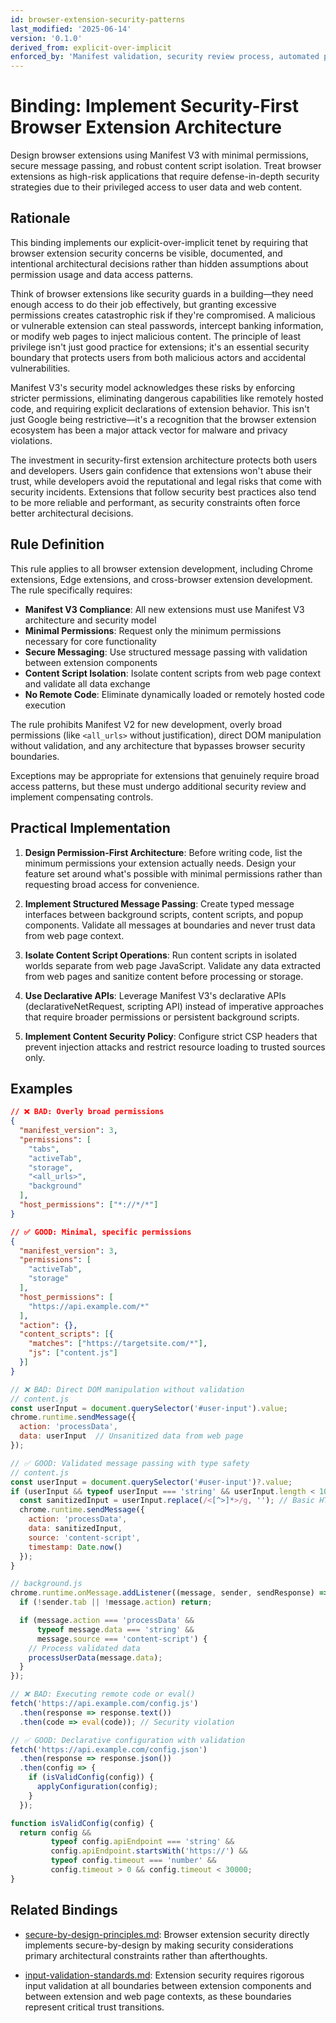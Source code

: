 ```yaml
---
id: browser-extension-security-patterns
last_modified: '2025-06-14'
version: '0.1.0'
derived_from: explicit-over-implicit
enforced_by: 'Manifest validation, security review process, automated permission auditing'
---
```

# Binding: Implement Security-First Browser Extension Architecture

Design browser extensions using Manifest V3 with minimal permissions, secure message passing, and robust content script isolation. Treat browser extensions as high-risk applications that require defense-in-depth security strategies due to their privileged access to user data and web content.

## Rationale

This binding implements our explicit-over-implicit tenet by requiring that browser extension security concerns be visible, documented, and intentional architectural decisions rather than hidden assumptions about permission usage and data access patterns.

Think of browser extensions like security guards in a building—they need enough access to do their job effectively, but granting excessive permissions creates catastrophic risk if they're compromised. A malicious or vulnerable extension can steal passwords, intercept banking information, or modify web pages to inject malicious content. The principle of least privilege isn't just good practice for extensions; it's an essential security boundary that protects users from both malicious actors and accidental vulnerabilities.

Manifest V3's security model acknowledges these risks by enforcing stricter permissions, eliminating dangerous capabilities like remotely hosted code, and requiring explicit declarations of extension behavior. This isn't just Google being restrictive—it's a recognition that the browser extension ecosystem has been a major attack vector for malware and privacy violations.

The investment in security-first extension architecture protects both users and developers. Users gain confidence that extensions won't abuse their trust, while developers avoid the reputational and legal risks that come with security incidents. Extensions that follow security best practices also tend to be more reliable and performant, as security constraints often force better architectural decisions.

## Rule Definition

This rule applies to all browser extension development, including Chrome extensions, Edge extensions, and cross-browser extension development. The rule specifically requires:

- **Manifest V3 Compliance**: All new extensions must use Manifest V3 architecture and security model
- **Minimal Permissions**: Request only the minimum permissions necessary for core functionality
- **Secure Messaging**: Use structured message passing with validation between extension components
- **Content Script Isolation**: Isolate content scripts from web page context and validate all data exchange
- **No Remote Code**: Eliminate dynamically loaded or remotely hosted code execution

The rule prohibits Manifest V2 for new development, overly broad permissions (like `<all_urls>` without justification), direct DOM manipulation without validation, and any architecture that bypasses browser security boundaries.

Exceptions may be appropriate for extensions that genuinely require broad access patterns, but these must undergo additional security review and implement compensating controls.

## Practical Implementation

1. **Design Permission-First Architecture**: Before writing code, list the minimum permissions your extension actually needs. Design your feature set around what's possible with minimal permissions rather than requesting broad access for convenience.

2. **Implement Structured Message Passing**: Create typed message interfaces between background scripts, content scripts, and popup components. Validate all messages at boundaries and never trust data from web page context.

3. **Isolate Content Script Operations**: Run content scripts in isolated worlds separate from web page JavaScript. Validate any data extracted from web pages and sanitize content before processing or storage.

4. **Use Declarative APIs**: Leverage Manifest V3's declarative APIs (declarativeNetRequest, scripting API) instead of imperative approaches that require broader permissions or persistent background scripts.

5. **Implement Content Security Policy**: Configure strict CSP headers that prevent injection attacks and restrict resource loading to trusted sources only.

## Examples

```json
// ❌ BAD: Overly broad permissions
{
  "manifest_version": 3,
  "permissions": [
    "tabs",
    "activeTab",
    "storage",
    "<all_urls>",
    "background"
  ],
  "host_permissions": ["*://*/*"]
}

// ✅ GOOD: Minimal, specific permissions
{
  "manifest_version": 3,
  "permissions": [
    "activeTab",
    "storage"
  ],
  "host_permissions": [
    "https://api.example.com/*"
  ],
  "action": {},
  "content_scripts": [{
    "matches": ["https://targetsite.com/*"],
    "js": ["content.js"]
  }]
}
```

```javascript
// ❌ BAD: Direct DOM manipulation without validation
// content.js
const userInput = document.querySelector('#user-input').value;
chrome.runtime.sendMessage({
  action: 'processData',
  data: userInput  // Unsanitized data from web page
});

// ✅ GOOD: Validated message passing with type safety
// content.js
const userInput = document.querySelector('#user-input')?.value;
if (userInput && typeof userInput === 'string' && userInput.length < 1000) {
  const sanitizedInput = userInput.replace(/<[^>]*>/g, ''); // Basic HTML stripping
  chrome.runtime.sendMessage({
    action: 'processData',
    data: sanitizedInput,
    source: 'content-script',
    timestamp: Date.now()
  });
}

// background.js
chrome.runtime.onMessage.addListener((message, sender, sendResponse) => {
  if (!sender.tab || !message.action) return;

  if (message.action === 'processData' &&
      typeof message.data === 'string' &&
      message.source === 'content-script') {
    // Process validated data
    processUserData(message.data);
  }
});
```

```javascript
// ❌ BAD: Executing remote code or eval()
fetch('https://api.example.com/config.js')
  .then(response => response.text())
  .then(code => eval(code)); // Security violation

// ✅ GOOD: Declarative configuration with validation
fetch('https://api.example.com/config.json')
  .then(response => response.json())
  .then(config => {
    if (isValidConfig(config)) {
      applyConfiguration(config);
    }
  });

function isValidConfig(config) {
  return config &&
         typeof config.apiEndpoint === 'string' &&
         config.apiEndpoint.startsWith('https://') &&
         typeof config.timeout === 'number' &&
         config.timeout > 0 && config.timeout < 30000;
}
```

## Related Bindings

- [secure-by-design-principles.md](../security/secure-by-design-principles.md): Browser extension security directly implements secure-by-design by making security considerations primary architectural constraints rather than afterthoughts.

- [input-validation-standards.md](../security/input-validation-standards.md): Extension security requires rigorous input validation at all boundaries between extension components and between extension and web page contexts, as these boundaries represent critical trust transitions.
